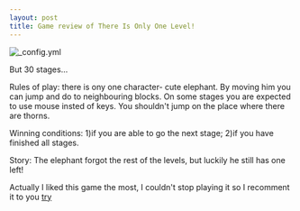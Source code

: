 ```yaml
---
layout: post
title: Game review of There Is Only One Level! 
---
```

![_config.yml](http://toonbarn.com/wordpress/wp-content/uploads/2009/09/this-is-the-only-level.jpg)

But 30 stages...

Rules of play: there is ony one character- cute elephant. By moving him you can jump and do to neighbouring blocks. On some stages you are expected to use mouse insted of keys. You shouldn't jump on the place where there are thorns.

Winning conditions: 1)if you are able to go the next stage; 2)if you have finished all stages.
 
Story: The elephant forgot the rest of the levels, but luckily he still has one left!

Actually I liked this game the most, I couldn't stop playing it so I recomment it to you [try](http://www.onemorelevel.com/game/there_is_only_one_level)

